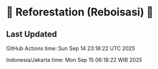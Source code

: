 
# 🌳 Reforestation (Reboisasi) 🌲

## Last Updated

GitHub Actions time: Sun Sep 14 23:18:22 UTC 2025

Indonesia/Jakarta time: Mon Sep 15 06:18:22 WIB 2025
